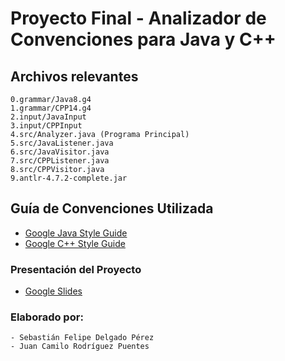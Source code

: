 # Proyecto Final - Analizador de Convenciones para Java y C++

## Archivos relevantes

	0.grammar/Java8.g4
	1.grammar/CPP14.g4
	2.input/JavaInput
	3.input/CPPInput
	4.src/Analyzer.java (Programa Principal)
	5.src/JavaListener.java
	6.src/JavaVisitor.java
	7.src/CPPListener.java
	8.src/CPPVisitor.java
	9.antlr-4.7.2-complete.jar


## Guía de Convenciones Utilizada

- [Google Java Style Guide](https://google.github.io/styleguide/javaguide.html)
- [Google C++ Style Guide](https://google.github.io/styleguide/cppguide.html)

### Presentación del Proyecto
- [Google Slides](https://docs.google.com/presentation/d/1BBeYSxtE6PW-Aea17ZJLKdUb9-cdTAuGbjJzcTYbv4A/edit?usp=sharing)

### Elaborado por:

	- Sebastián Felipe Delgado Pérez
	- Juan Camilo Rodríguez Puentes
